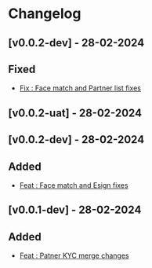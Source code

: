# Changelog

## [v0.0.2-dev] - 28-02-2024 

## Fixed
- [Fix : Face match and Partner list fixes](https://github.com/atrina-technologies-pvt-ltd/sml-ucl/pull/4)

## [v0.0.2-uat] - 28-02-2024 
## [v0.0.2-dev] - 28-02-2024 

## Added
- [Feat : Face match and Esign fixes](https://github.com/atrina-technologies-pvt-ltd/sml-ucl/pull/2)

## [v0.0.1-dev] - 28-02-2024 

## Added
- [Feat : Patner KYC merge changes](https://github.com/atrina-technologies-pvt-ltd/sml-ucl/pull/1)
